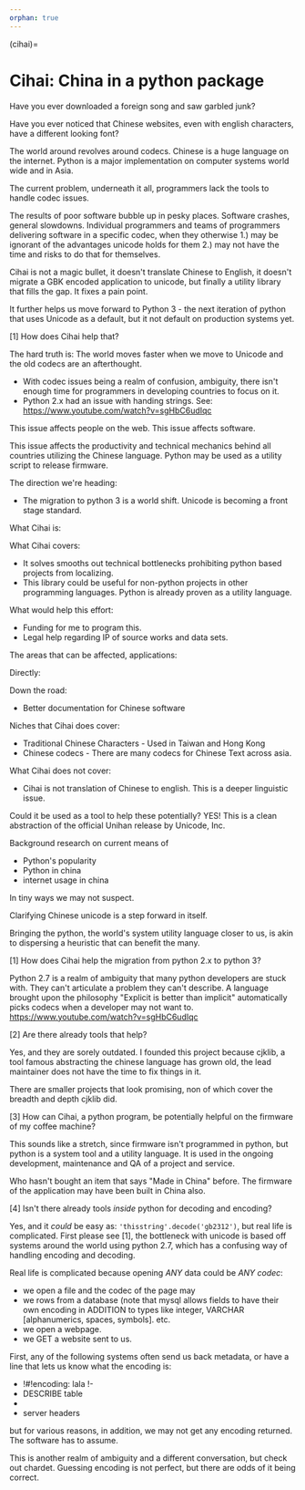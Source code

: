 ```yaml
---
orphan: true
---
```


(cihai)=

# Cihai: China in a python package

Have you ever downloaded a foreign song and saw garbled junk?

Have you ever noticed that Chinese websites, even with english characters,
have a different looking font?

The world around revolves around codecs. Chinese is a huge language on the
internet. Python is a major implementation on computer systems world wide
and in Asia.

The current problem, underneath it all, programmers lack the tools to
handle codec issues.

The results of poor software bubble up in pesky places. Software crashes,
general slowdowns. Individual programmers and teams of programmers
delivering software in a specific codec, when they otherwise 1.) may be
ignorant of the advantages unicode holds for them 2.) may not have the
time and risks to do that for themselves.

Cihai is not a magic bullet, it doesn't translate Chinese to English, it
doesn't migrate a GBK encoded application to unicode, but finally a
utility library that fills the gap. It fixes a pain point.

It further helps us move forward to Python 3 - the next iteration of
python that uses Unicode as a default, but it not default on production
systems yet.

[1] How does Cihai help that?

The hard truth is: The world moves faster when we move to Unicode and the
old codecs are an afterthought.

- With codec issues being a realm of confusion, ambiguity, there isn't
  enough time for programmers in developing countries to focus on it.
- Python 2.x had an issue with handing strings. See:
  <https://www.youtube.com/watch?v=sgHbC6udIqc>

This issue affects people on the web. This issue affects software.

This issue affects the productivity and technical mechanics behind all
countries utilizing the Chinese language. Python may be used as a utility
script to release firmware.

The direction we're heading:

- The migration to python 3 is a world shift. Unicode is becoming a front
  stage standard.

What Cihai is:

What Cihai covers:

- It solves smooths out technical bottlenecks prohibiting python based
  projects from localizing.
- This library could be useful for non-python projects in other
  programming languages. Python is already proven as a utility language.

What would help this effort:

- Funding for me to program this.
- Legal help regarding IP of source works and data sets.

The areas that can be affected, applications:

Directly:

Down the road:

- Better documentation for Chinese software

Niches that Cihai does cover:

- Traditional Chinese Characters - Used in Taiwan and Hong Kong
- Chinese codecs - There are many codecs for Chinese Text across asia.

What Cihai does not cover:

- Cihai is not translation of Chinese to english. This is a deeper
  linguistic issue.

Could it be used as a tool to help these potentially? YES! This is a
clean abstraction of the official Unihan release by Unicode, Inc.

Background research on current means of

- Python's popularity
- Python in china
- internet usage in china

In tiny ways we may not suspect.

Clarifying Chinese unicode is a step forward in itself.

Bringing the python, the world's system utility language closer to us, is
akin to dispersing a heuristic that can benefit the many.

[1] How does Cihai help the migration from python 2.x to python 3?

Python 2.7 is a realm of ambiguity that many python developers are stuck
with. They can't articulate a problem they can't describe. A language
brought upon the philosophy "Explicit is better than implicit"
automatically picks codecs when a developer may not want to.
<https://www.youtube.com/watch?v=sgHbC6udIqc>

[2] Are there already tools that help?

Yes, and they are sorely outdated. I founded this project because cjklib,
a tool famous abstracting the chinese language has grown old, the lead
maintainer does not have the time to fix things in it.

There are smaller projects that look promising, non of which cover the
breadth and depth cjklib did.

[3] How can Cihai, a python program, be potentially helpful on the
firmware of my coffee machine?

This sounds like a stretch, since firmware isn't programmed in python, but
python is a system tool and a utility language. It is used in the ongoing
development, maintenance and QA of a project and service.

Who hasn't bought an item that says "Made in China" before. The firmware
of the application may have been built in China also.

[4] Isn't there already tools _inside_ python for decoding and encoding?

Yes, and it _could_ be easy as: `'thisstring'.decode('gb2312')`, but
real life is complicated. First please see [1], the bottleneck with
unicode is based off systems around the world using python 2.7, which has
a confusing way of handling encoding and decoding.

Real life is complicated because opening _ANY_ data could be _ANY codec_:

- we open a file and the codec of the page may
- we rows from a database (note that mysql allows fields to have their own
  encoding in ADDITION to types like integer, VARCHAR [alphanumerics,
  spaces, symbols]. etc.
- we open a webpage.
- we GET a website sent to us.

First, any of the following systems often send us back metadata, or have a
line that lets us know what the encoding is:

- !#!encoding: lala !-
- DESCRIBE table
- <meta-encoding thistype>
- server headers

but for various reasons, in addition, we may not get any encoding
returned. The software has to assume.

This is another realm of ambiguity and a different conversation, but check
out chardet. Guessing encoding is not perfect, but there are odds of it
being correct.
